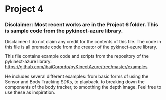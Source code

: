 # Project 4

### Disclaimer: Most recent works are in the Project 6 folder. This is sample code from the pykinect-azure library.

Disclaimer: I do not claim any credit for the contents of this file. The code in this file is all premade code from the creator of the pykinect-azure library.

This file contains example code and scripts from the repository of the pykinect-azure library: https://github.com/ibaiGorordo/pyKinectAzure/tree/master/examples 

He includes several different examples: from basic forms of using the Sensor and Body Tracking SDKs, to playback, to breaking down the components of the body tracker, to smoothing the depth image.
Feel free to use these as inspiration.